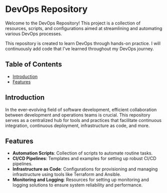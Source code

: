 # DevOps Repository

Welcome to the DevOps Repository! This project is a collection of resources, scripts, and configurations aimed at streamlining and automating various DevOps processes.

This repository is created to learn DevOps through hands-on practice. I will continuously add code that I've learned throughout my DevOps journey.

## Table of Contents

- [Introduction](#introduction)
- [Features](#features)

## Introduction

In the ever-evolving field of software development, efficient collaboration between development and operations teams is crucial. This repository serves as a centralized hub for tools and practices that facilitate continuous integration, continuous deployment, infrastructure as code, and more.

## Features

- **Automation Scripts**: Collection of scripts to automate routine tasks.
- **CI/CD Pipelines**: Templates and examples for setting up robust CI/CD pipelines.
- **Infrastructure as Code**: Configurations for provisioning and managing infrastructure using tools like Terraform and Ansible.
- **Monitoring and Logging**: Resources for setting up monitoring and logging solutions to ensure system reliability and performance.
